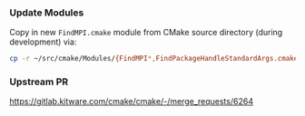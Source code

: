 ### Update Modules

Copy in new `FindMPI.cmake` module from CMake source directory (during development) via:
```bash
cp -r ~/src/cmake/Modules/{FindMPI*,FindPackageHandleStandardArgs.cmake,FindPackageMessage.cmake} Modules/
```

### Upstream PR

https://gitlab.kitware.com/cmake/cmake/-/merge_requests/6264
